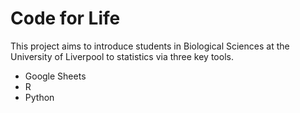 # Code for Life

This project aims to introduce students in Biological Sciences at the University of Liverpool to statistics via three key tools.

  + Google Sheets
  + R
  + Python
